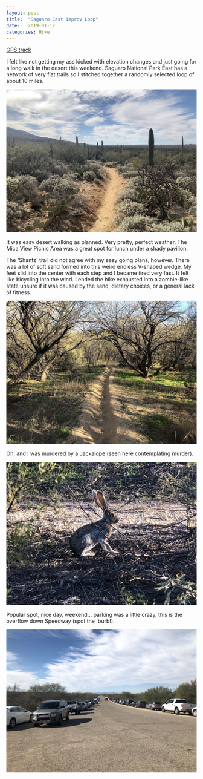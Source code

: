 ```yaml
---
layout: post
title:  "Saguaro East Improv Loop"
date:   2019-01-12
categories: Hike
---
```


[GPS track](https://www.gaiagps.com/datasummary/track/6f480111bdce5f37d2aac9b2316e237e)

I felt like not getting my ass kicked with elevation changes and just going for a long walk in the desert this weekend. Saguaro National Park East has a network of very flat trails so I stitched together a randomly selected loop of about 10 miles.

![](/assets/img/2019-01-12-saguaro-east/IMG_3844.jpeg)

It was easy desert walking as planned. Very pretty, perfect weather. The Mica View Picnic Area was a great spot for lunch under a shady pavilion.

The 'Shantz' trail did not agree with my easy going plans, however. There was a lot of soft sand formed into this weird endless V-shaped wedge. My feet slid into the center with each step and I became tired very fast. It felt like bicycling into the wind. I ended the hike exhausted into a zombie-like state unsure if it was caused by the sand, dietary choices, or a general lack of fitness.

![](/assets/img/2019-01-12-saguaro-east/IMG_3865.jpeg)

Oh, and I was murdered by a [Jackalope](https://en.wikipedia.org/wiki/Jackalope) (seen here contemplating murder).

![](/assets/img/2019-01-12-saguaro-east/IMG_3874.jpeg)

Popular spot, nice day, weekend... parking was a little crazy, this is the overflow down Speedway (spot the 'burb!).

![](/assets/img/2019-01-12-saguaro-east/IMG_3839.jpeg)